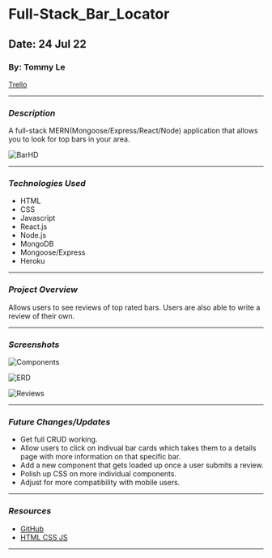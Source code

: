 # Full-Stack_Bar_Locator

## Date: 24 Jul 22

### By: Tommy Le

[Trello](https://trello.com/invite/b/rbOCPZ31/29946513d96a125ef8e1264aafa6704e/project2-bar-locator)

***

### ***Description***

A full-stack MERN(Mongoose/Express/React/Node) application that allows you to look for top bars in your area. 

![BarHD](https://images5.alphacoders.com/462/thumb-1920-462280.jpg)

***

### ***Technologies Used***

* HTML
* CSS
* Javascript
* React.js
* Node.js
* MongoDB
* Mongoose/Express
* Heroku

***

### ***Project Overview***

Allows users to see reviews of top rated bars. Users are also able to write a review of their own.

***

### ***Screenshots***

![Components](https://cdn.discordapp.com/attachments/592282940130459651/1000981101298323587/ComponentHierarchy.png)

![ERD](https://media.discordapp.net/attachments/592282940130459651/1001138382086357043/ERD2.png)

![Reviews](https://media.discordapp.net/attachments/592282940130459651/1002508515119743106/BarReviews.png?width=1006&height=1299)

***

### ***Future Changes/Updates***

* Get full CRUD working.
* Allow users to click on indivual bar cards which takes them to a details page with more information on that specific bar.
* Add a new component that gets loaded up once a user submits a review.
* Polish up CSS on more individual components.
* Adjust for more compatibility with mobile users.

***

### ***Resources***

* [GitHub](https://github.com/)
* [HTML CSS JS](https://html-css-js.com/css/)

***